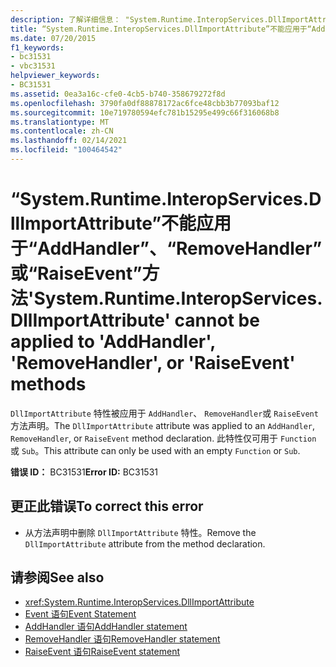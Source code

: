 ```yaml
---
description: 了解详细信息： "System.Runtime.InteropServices.DllImportAttribute" 不能应用于 "AddHandler"、"RemoveHandler" 或 "RaiseEvent" 方法
title: “System.Runtime.InteropServices.DllImportAttribute”不能应用于“AddHandler”、“RemoveHandler”或“RaiseEvent”方法
ms.date: 07/20/2015
f1_keywords:
- bc31531
- vbc31531
helpviewer_keywords:
- BC31531
ms.assetid: 0ea3a16c-cfe0-4cb5-b740-358679272f8d
ms.openlocfilehash: 3790fa0df88878172ac6fce48cbb3b77093baf12
ms.sourcegitcommit: 10e719780594efc781b15295e499c66f316068b8
ms.translationtype: MT
ms.contentlocale: zh-CN
ms.lasthandoff: 02/14/2021
ms.locfileid: "100464542"
---
```

# <a name="systemruntimeinteropservicesdllimportattribute-cannot-be-applied-to-addhandler-removehandler-or-raiseevent-methods"></a><span data-ttu-id="887aa-103">“System.Runtime.InteropServices.DllImportAttribute”不能应用于“AddHandler”、“RemoveHandler”或“RaiseEvent”方法</span><span class="sxs-lookup"><span data-stu-id="887aa-103">'System.Runtime.InteropServices.DllImportAttribute' cannot be applied to 'AddHandler', 'RemoveHandler', or 'RaiseEvent' methods</span></span>

<span data-ttu-id="887aa-104">`DllImportAttribute` 特性被应用于 `AddHandler`、 `RemoveHandler`或 `RaiseEvent` 方法声明。</span><span class="sxs-lookup"><span data-stu-id="887aa-104">The `DllImportAttribute` attribute was applied to an `AddHandler`, `RemoveHandler`, or `RaiseEvent` method declaration.</span></span> <span data-ttu-id="887aa-105">此特性仅可用于 `Function` 或 `Sub`。</span><span class="sxs-lookup"><span data-stu-id="887aa-105">This attribute can only be used with an empty `Function` or `Sub`.</span></span>  
  
 <span data-ttu-id="887aa-106">**错误 ID：** BC31531</span><span class="sxs-lookup"><span data-stu-id="887aa-106">**Error ID:** BC31531</span></span>  
  
## <a name="to-correct-this-error"></a><span data-ttu-id="887aa-107">更正此错误</span><span class="sxs-lookup"><span data-stu-id="887aa-107">To correct this error</span></span>  
  
- <span data-ttu-id="887aa-108">从方法声明中删除 `DllImportAttribute` 特性。</span><span class="sxs-lookup"><span data-stu-id="887aa-108">Remove the `DllImportAttribute` attribute from the method declaration.</span></span>  
  
## <a name="see-also"></a><span data-ttu-id="887aa-109">请参阅</span><span class="sxs-lookup"><span data-stu-id="887aa-109">See also</span></span>

- <xref:System.Runtime.InteropServices.DllImportAttribute>
- [<span data-ttu-id="887aa-110">Event 语句</span><span class="sxs-lookup"><span data-stu-id="887aa-110">Event Statement</span></span>](../language-reference/statements/event-statement.md)
- [<span data-ttu-id="887aa-111">AddHandler 语句</span><span class="sxs-lookup"><span data-stu-id="887aa-111">AddHandler statement</span></span>](../language-reference/statements/addhandler-statement.md)
- [<span data-ttu-id="887aa-112">RemoveHandler 语句</span><span class="sxs-lookup"><span data-stu-id="887aa-112">RemoveHandler statement</span></span>](../language-reference/statements/removehandler-statement.md)
- [<span data-ttu-id="887aa-113">RaiseEvent 语句</span><span class="sxs-lookup"><span data-stu-id="887aa-113">RaiseEvent statement</span></span>](../language-reference/statements/raiseevent-statement.md)
